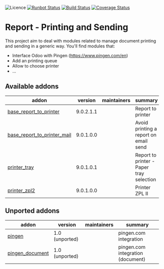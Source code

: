 ![Licence](https://img.shields.io/badge/licence-AGPL--3-blue.svg)
[![Runbot Status](https://runbot.odoo-community.org/runbot/badge/flat/144/9.0.svg)](https://runbot.odoo-community.org/runbot/repo/github-com-oca-report-print-send-144)
[![Build Status](https://travis-ci.org/OCA/report-print-send.svg?branch=9.0)](https://travis-ci.org/OCA/report-print-send)
[![Coverage Status](https://coveralls.io/repos/github/OCA/report-print-send/badge.svg?branch=9.0)](https://coveralls.io/github/OCA/report-print-send?branch=9.0)

Report - Printing and Sending
=============================

This project aim to deal with modules related to manage document printing and sending in a generic way. You'll find modules that:

 - Interface Odoo with Pingen (https://www.pingen.com/en)
 - Add an printing queue
 - Allow to choose printer
 - ...

[//]: # (addons)

Available addons
----------------
addon | version | maintainers | summary
--- | --- | --- | ---
[base_report_to_printer](base_report_to_printer/) | 9.0.2.1.1 |  | Report to printer
[base_report_to_printer_mail](base_report_to_printer_mail/) | 9.0.1.0.0 |  | Avoid printing a report on email send
[printer_tray](printer_tray/) | 9.0.1.0.1 |  | Report to printer - Paper tray selection
[printer_zpl2](printer_zpl2/) | 9.0.1.0.0 |  | Printer ZPL II


Unported addons
---------------
addon | version | maintainers | summary
--- | --- | --- | ---
[pingen](pingen/) | 1.0 (unported) |  | pingen.com integration
[pingen_document](pingen_document/) | 1.0 (unported) |  | pingen.com integration (document)

[//]: # (end addons)
